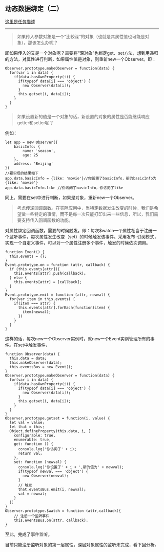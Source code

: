 ## 动态数据绑定（二）
[这里是任务描述](./task.md)
***

> 如果传入参数对象是一个“比较深”的对象（也就是其属性值也可能是对象），那该怎么办呢？

即如果传入的又是一个对象呢？需要将“深对象”也绑定get、set方法，想到用递归的方法，对属性进行判断，如果属性值是对象，则重新new一个Observer。即：

    Observer.prototype.makeObserver = function(data) {
      for(var i in data) {
        if(data.hasOwnProperty(i)) {
          if(typeof data[i] === 'object') {
            new Observer(data[i]);
          }
          this.getset(i, data[i]);
        }
      }
    }

> 如果设置新的值是一个对象的话，新设置的对象的属性是否能继续响应getter和setter呢？

例如：

    let app = new Observer({
        basicInfo: {
            name: 'season',
            age: 25
        },
        address: 'Beijing'
    })
    //要实现的结果如下
    app.data.basicInfo = {like: 'movie'}//你设置了basicInfo，新的basicInfo为{like: 'movie'}
    app.data.basicInfo.like //你访问了basicInfo，你访问了like

同上，需要在set中进行判断，如果是对象，重新new一个Observer。

> 考虑传递回调函数。在实际应用中，当特定数据发生改变的时候，我们是希望做一些特定的事情，而不是每一次只能打印出来一些信息，所以，我们需要支持传入回调函数的功能。

对属性绑定回调函数，需要的时候触发。即：每次$watch一个属性相当于注册一个监听事件，每次属性发生改变（set）的时候触发该事件。采用发布-订阅模式，实现一个自定义事件，可以对一个属性注册多个事件，触发的时候依次调用。

    function Event() {
      this.events = {};
    }
    Event.prototype.on = function (attr, callback) {
      if (this.events[attr]){
        this.events[attr].push(callback);
      } else {
        this.events[attr] = [callback];
      }
    }
    Event.prototype.emit = function (attr, newval) {
      for(var item in this.events) {
        if(item === attr) {
          this.events[attr].forEach(function(item) {
            item(newval);
          })
        }
      }
    }
    
这样的话，每次new一个Observer实例时，就new一个Event实例管理所有的事件。在set中触发事件，

    function Observer(data) {
      this.data = data;
      this.makeObserver(data);
      this.eventsBus = new Event();
    }
    Observer.prototype.makeObserver = function(data) {
      for(var i in data) {
        if(data.hasOwnProperty(i)) {
          if(typeof data[i] === 'object') {
            new Observer(data[i]);
          }
          this.getset(i, data[i]);
        }
      }
    }
    Observer.prototype.getset = function(i, value) {
      let val = value;
      let that = this;
      Object.defineProperty(this.data, i, {
        configurable: true,
        enumerable: true,
        get: function () {
          console.log('你访问了' + i);
          return val;
        },
        set: function (newval) {
          console.log('你设置了' + i + ',新的值为' + newval);
          if(typeof newval === 'object') {
            new Observer(newval);
          }
          // 触发
          that.eventsBus.emit(i, newval);
          val = newval;
        }
      })
    }
    Observer.prototype.$watch = function (attr,callback){
        // 注册一个监听事件
        this.eventsBus.on(attr, callback);
    }
至此，完成了事件监听。

目前只能注册监听对象的第一层属性，深层对象属性的监听未完成，看下回分析。


